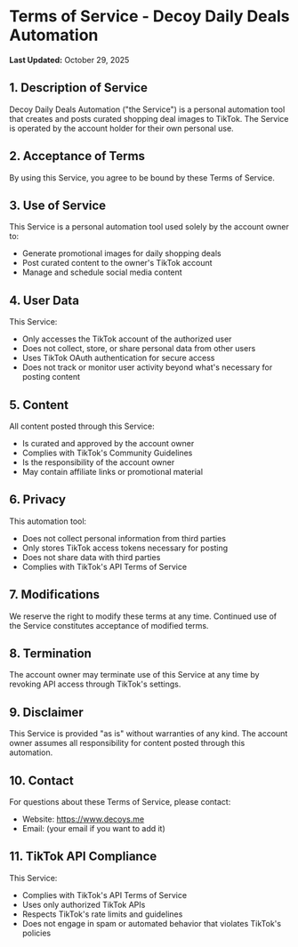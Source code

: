 # Terms of Service - Decoy Daily Deals Automation

**Last Updated:** October 29, 2025

## 1. Description of Service

Decoy Daily Deals Automation ("the Service") is a personal automation tool that creates and posts curated shopping deal images to TikTok. The Service is operated by the account holder for their own personal use.

## 2. Acceptance of Terms

By using this Service, you agree to be bound by these Terms of Service.

## 3. Use of Service

This Service is a personal automation tool used solely by the account owner to:
- Generate promotional images for daily shopping deals
- Post curated content to the owner's TikTok account
- Manage and schedule social media content

## 4. User Data

This Service:
- Only accesses the TikTok account of the authorized user
- Does not collect, store, or share personal data from other users
- Uses TikTok OAuth authentication for secure access
- Does not track or monitor user activity beyond what's necessary for posting content

## 5. Content

All content posted through this Service:
- Is curated and approved by the account owner
- Complies with TikTok's Community Guidelines
- Is the responsibility of the account owner
- May contain affiliate links or promotional material

## 6. Privacy

This automation tool:
- Does not collect personal information from third parties
- Only stores TikTok access tokens necessary for posting
- Does not share data with third parties
- Complies with TikTok's API Terms of Service

## 7. Modifications

We reserve the right to modify these terms at any time. Continued use of the Service constitutes acceptance of modified terms.

## 8. Termination

The account owner may terminate use of this Service at any time by revoking API access through TikTok's settings.

## 9. Disclaimer

This Service is provided "as is" without warranties of any kind. The account owner assumes all responsibility for content posted through this automation.

## 10. Contact

For questions about these Terms of Service, please contact:
- Website: https://www.decoys.me
- Email: (your email if you want to add it)

## 11. TikTok API Compliance

This Service:
- Complies with TikTok's API Terms of Service
- Uses only authorized TikTok APIs
- Respects TikTok's rate limits and guidelines
- Does not engage in spam or automated behavior that violates TikTok's policies
